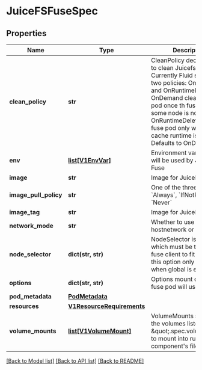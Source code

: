 # JuiceFSFuseSpec

## Properties
Name | Type | Description | Notes
------------ | ------------- | ------------- | -------------
**clean_policy** | **str** | CleanPolicy decides when to clean Juicefs Fuse pods. Currently Fluid supports two policies: OnDemand and OnRuntimeDeleted OnDemand cleans fuse pod once th fuse pod on some node is not needed OnRuntimeDeleted cleans fuse pod only when the cache runtime is deleted Defaults to OnDemand | [optional] 
**env** | [**list[V1EnvVar]**](V1EnvVar.md) | Environment variables that will be used by JuiceFS Fuse | [optional] 
**image** | **str** | Image for JuiceFS fuse | [optional] 
**image_pull_policy** | **str** | One of the three policies: &#x60;Always&#x60;, &#x60;IfNotPresent&#x60;, &#x60;Never&#x60; | [optional] 
**image_tag** | **str** | Image for JuiceFS fuse | [optional] 
**network_mode** | **str** | Whether to use hostnetwork or not | [optional] 
**node_selector** | **dict(str, str)** | NodeSelector is a selector which must be true for the fuse client to fit on a node, this option only effect when global is enabled | [optional] 
**options** | **dict(str, str)** | Options mount options that fuse pod will use | [optional] 
**pod_metadata** | [**PodMetadata**](PodMetadata.md) |  | [optional] 
**resources** | [**V1ResourceRequirements**](V1ResourceRequirements.md) |  | [optional] 
**volume_mounts** | [**list[V1VolumeMount]**](V1VolumeMount.md) | VolumeMounts specifies the volumes listed in \&quot;.spec.volumes\&quot; to mount into runtime component&#39;s filesystem. | [optional] 

[[Back to Model list]](../README.md#documentation-for-models) [[Back to API list]](../README.md#documentation-for-api-endpoints) [[Back to README]](../README.md)


